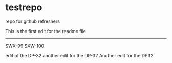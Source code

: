 # testrepo
repo for github refreshers


This is the first edit for the readme file

_______________________________________


SWX-99
SXW-100 



edit of the DP-32
another edit for the DP-32
Another edit for the DP32
